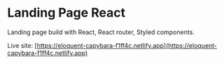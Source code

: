 # Landing Page React

Landing page build with React, React router, Styled components.

Live site: [https://eloquent-capybara-f1ff4c.netlify.app](https://eloquent-capybara-f1ff4c.netlify.app)
